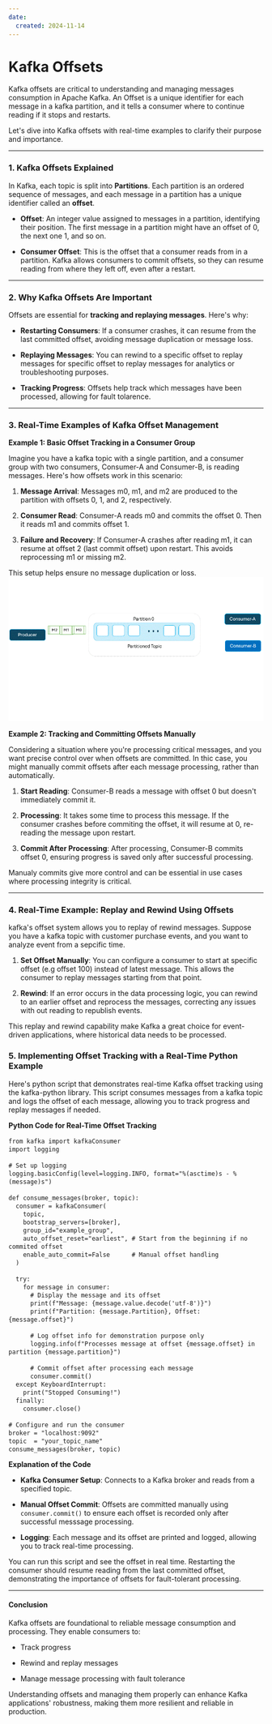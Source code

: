 ```yaml
---
date:
  created: 2024-11-14
---
```


# Kafka Offsets

Kafka offsets are critical to understanding and managing messages consumption in Apache Kafka. An Offset is a unique identifier for each message in a kafka partition, and it tells a consumer where to continue reading if it stops and restarts.

Let's dive into Kafka offsets with real-time examples to clarify their purpose and importance.
<!-- more -->
___

### 1. Kafka Offsets Explained

In Kafka, each topic is split into <b>Partitions</b>. Each partition is an ordered sequence of messages, and each message in a partition has a unique identifier called an <b>offset</b>.

- <b>Offset</b>: An integer value assigned to messages in a partition, identifying their position. The first message in a partition might have an offset of 0, the next one 1, and so on.

- <b>Consumer Offset</b>: This is the offset that a consumer reads from in a partition. Kafka allows consumers to commit offsets, so they can resume reading from where they left off, even after a restart.

___

### 2. Why Kafka Offsets Are Important

Offsets are essential for <b>tracking and replaying messages</b>. Here's why:

- <b>Restarting Consumers</b>: If a consumer crashes, it can resume from the last committed offset, avoiding message duplication or message loss.

- <b>Replaying Messages</b>: You can rewind to a specific offset to replay messages for specific offset to replay messages for analytics or troubleshooting purposes.

- <b>Tracking Progress</b>: Offsets help track which messages have been processed, allowing for fault tolarence.

___

### 3. Real-Time Examples of Kafka Offset Management

<b>Example 1: Basic Offset Tracking in a Consumer Group</b>

Imagine you have a kafka topic with a single partition, and a consumer group with two consumers, Consumer-A and Consumer-B, is reading messages. Here's how offsets work in this scenario:

1. <b>Message Arrival</b>: Messages m0, m1, and m2 are produced to the partition with offsets 0, 1, and 2, respectively.

2. <b>Consumer Read</b>: Consumer-A reads m0 and commits the offset 0. Then it reads m1 and commits offset 1.

3. <b>Failure and Recovery</b>: If Consumer-A crashes after reading m1, it can resume at offset 2 (last commit offset) upon restart. This avoids reprocessing m1 or missing m2.

This setup helps ensure no message duplication or loss.
![kafka offset](images/kafka/Kafka_Offset.gif)

<b>Example 2: Tracking and Committing Offsets Manually</b>

Considering a situation where you're processing critical messages, and you want precise control over when offsets are committed. In thic case, you might manually commit offsets after each message processing, rather than automatically.

1. <b>Start Reading</b>: Consumer-B reads a message with offset 0 but doesn't immediately commit it.

2. <b>Processing</b>: It takes some time to process this message. If the consumer crashes before commiting the offset, it will resume at 0, re-reading the message upon restart.

3. <b>Commit After Processing</b>: After processing, Consumer-B commits offset 0, ensuring progress is saved only after successful processing.

Manualy commits give more control and can be essential in use cases where processing integrity is critical.

___

### 4. Real-Time Example: Replay and Rewind Using Offsets

kafka's offset system allows you to replay of rewind messages. Suppose you have a kafka topic with customer purchase events, and you want to analyze event from a sepcific time.

1. <b>Set Offset Manually</b>: You can configure a consumer to start at specific offset (e.g offset 100) instead of latest message. This allows the consumer to replay messages starting from that point.

2. <b>Rewind</b>: If an error occurs in the data processing logic, you can rewind to an earlier offset and reprocess the messages, correcting any issues with out reading to republish events.

This replay and rewind capability make Kafka a great choice for event-driven applications, where historical data needs to be processed.

### 5. Implementing Offset Tracking with a Real-Time Python Example

Here's python script that demonstrates real-time Kafka offset tracking using the kafka-python library. This script consumes messages from a kafka topic and logs the offset of each message, allowing you to track progress and replay messages if needed.

<b>Python Code for Real-Time Offset Tracking</b>

```
from kafka import kafkaConsumer
import logging

# Set up logging
logging.basicConfig(level=logging.INFO, format="%(asctime)s - %(message)s")

def consume_messages(broker, topic):
  consumer = kafkaConsumer(
    topic,
    bootstrap_servers=[broker],
    group_id="example_group",
    auto_offset_reset="earliest", # Start from the beginning if no commited offset
    enable_auto_commit=False      # Manual offset handling
  )

  try:
    for message in consumer:
      # Display the message and its offset
      print(f"Message: {message.value.decode('utf-8')}")
      print(f"Partition: {message.Partition}, Offset: {message.offset}")

      # Log offset info for demonstration purpose only
      logging.info(f"Processes message at offset {message.offset} in partition {message.partition}")

      # Commit offset after processing each message
      consumer.commit()
  except KeyboardInterrupt:
    print("Stopped Consuming!")
  finally:
    consumer.close()

# Configure and run the consumer
broker = "localhost:9092"
topic  = "your_topic_name"
consume_messages(broker, topic)
```

<b>Explanation of the Code</b>

- <b>Kafka Consumer Setup</b>: Connects to a Kafka broker and reads from a specified topic.

- <b>Manual Offset Commit</b>: Offsets are committed manually using `consumer.commit()` to ensure each offset is recorded only after successful messsage processing.

- <b>Logging</b>: Each message and its offset are printed and logged, allowing you to track real-time processing.

You can run this script and see the offset in real time. Restarting the consumer should resume reading from the last committed offset, demonstrating the importance of offsets for fault-tolerant processing.

___

#### Conclusion

Kafka offsets are foundational to reliable message consumption and processing. They enable consumers to:

- Track progress

- Rewind and replay messages

- Manage message processing with fault tolerance

Understanding offsets and managing them properly can enhance Kafka applications' robustness, making them more resilient and reliable in production.